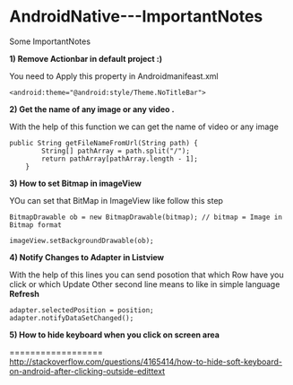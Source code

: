 AndroidNative---ImportantNotes
==============================

Some ImportantNotes


<b>1) Remove Actionbar in default project :) </b>

   You need to Apply this property in Androidmanifeast.xml

~~~
<android:theme="@android:style/Theme.NoTitleBar">
~~~


<b>2) Get the name of any image or any video . </b>

  With the help of this function we can get the name of video or any image


~~~~
public String getFileNameFromUrl(String path) {
		String[] pathArray = path.split("/");
		return pathArray[pathArray.length - 1];
	}
~~~~


<b>3) How to set Bitmap in imageView</b>

  YOu can set that BitMap in ImageView like follow this step
  
  ~~~
  BitmapDrawable ob = new BitmapDrawable(bitmap); // bitmap = Image in Bitmap format
  
  imageView.setBackgroundDrawable(ob);
  ~~~
  
<b>4) Notify Changes to Adapter in Listview</b>

   With the help of this lines you can send posotion that which Row have you click or which Update 
   Other second line means to like in simple language <b>Refresh</b>
   
   ~~~
   adapter.selectedPosition = position;
   adapter.notifyDataSetChanged();
   ~~~
   
   <b>5) How to hide keyboard when you click on screen area</b>

==================
http://stackoverflow.com/questions/4165414/how-to-hide-soft-keyboard-on-android-after-clicking-outside-edittext

